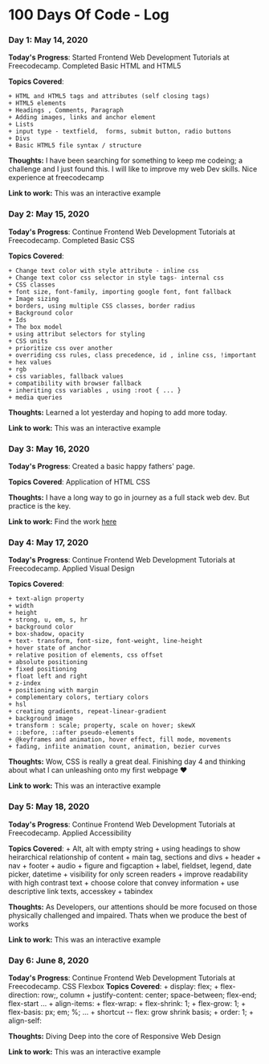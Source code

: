 # 100 Days Of Code - Log

### Day 1: May 14, 2020 

**Today's Progress**: Started Frontend Web Development Tutorials at Freecodecamp. Completed Basic HTML and HTML5

**Topics Covered**: 

    + HTML and HTML5 tags and attributes (self closing tags)
    + HTML5 elements
    + Headings , Comments, Paragraph
    + Adding images, links and anchor element
    + Lists
    + input type - textfield,  forms, submit button, radio buttons
    + Divs
    + Basic HTML5 file syntax / structure

**Thoughts:** I have been searching for something to keep me codeing; a challenge and I just found this. 
I will like to improve my web Dev skills. Nice experience at freecodecamp

**Link to work:** This was an interactive example

### Day 2: May 15, 2020

**Today's Progress**: Continue Frontend Web Development Tutorials at Freecodecamp. Completed Basic CSS

**Topics Covered**: 

    + Change text color with style attribute - inline css
    + Change text color css selector in style tags- internal css
    + CSS classes
    + font size, font-family, importing google font, font fallback
    + Image sizing
    + borders, using multiple CSS classes, border radius
    + Background color
    + Ids
    + The box model
    + using attribut selectors for styling
    + CSS units
    + prioritize css over another
    + overriding css rules, class precedence, id , inline css, !important
    + hex values
    + rgb
    + css variables, fallback values
    + compatibility with browser fallback
    + inheriting css variables , using :root { ... }
    + media queries

**Thoughts:** Learned a lot yesterday and hoping to add more today.

**Link to work:** This was an interactive example

### Day 3: May 16, 2020

**Today's Progress**: Created a basic happy fathers' page. 

**Topics Covered**: Application of HTML CSS
    

**Thoughts:** I have a long way to go in journey as a full stack web dev. But practice is the key.

**Link to work:** Find the work [here](https://so87b.csb.app/)

### Day 4: May 17, 2020

**Today's Progress**: Continue Frontend Web Development Tutorials at Freecodecamp. Applied Visual Design

**Topics Covered**:

    + text-align property
    + width
    + height
    + strong, u, em, s, hr
    + background color
    + box-shadow, opacity
    + text- transform, font-size, font-weight, line-height
    + hover state of anchor
    + relative position of elements, css offset
    + absolute positioning
    + fixed positioning
    + float left and right
    + z-index
    + positioning with margin
    + complementary colors, tertiary colors
    + hsl
    + creating gradients, repeat-linear-gradient
    + background image
    + transform : scale; property, scale on hover; skewX
    + ::before, ::after pseudo-elements
    + @keyframes and animation, hover effect, fill mode, movements
    + fading, infiite animation count, animation, bezier curves
    

**Thoughts:** Wow, CSS is really a great deal. Finishing day 4 and thinking about what I can unleashing onto my first webpage :heart:

**Link to work:** This was an interactive example

### Day 5: May 18, 2020

**Today's Progress**: Continue Frontend Web Development Tutorials at Freecodecamp. Applied Accessibility

**Topics Covered**:
    + Alt, alt with empty string
    + using headings to show heirarchical relationship of content
    + main tag, sections and divs
    + header
    + nav
    + footer
    + audio
    + figure and figcaption
    + label, fieldset, legend, date picker, datetime
    + visibility for only screen readers
    + improve readability with high contrast text
    + choose colore that convey information
    + use descriptive link texts, accesskey
    + tabindex
    

**Thoughts:** As Developers, our attentions should be more focused on those physically challenged and impaired. Thats when we produce the best of works

**Link to work:** This was an interactive example

### Day 6: June 8, 2020

**Today's Progress**: Continue Frontend Web Development Tutorials at Freecodecamp. CSS Flexbox
**Topics Covered**:
    + display: flex;
    + flex-direction: row;, column
    + justify-content: center; space-between; flex-end; flex-start ...
    + align-items: 
    + flex-wrap:
    + flex-shrink: 1;
    + flex-grow: 1;
    + flex-basis: px; em; %; ...
    + shortcut -- flex: grow shrink basis;
    + order: 1;
    + align-self:

    

**Thoughts:** Diving Deep into the core of Responsive Web Design

**Link to work:** This was an interactive example

